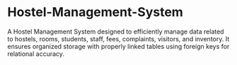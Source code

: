 # Hostel-Management-System
A Hostel Management System designed to efficiently manage data related to hostels, rooms, students, staff, fees, complaints, visitors, and inventory. It ensures organized storage with properly linked tables using foreign keys for relational accuracy.
